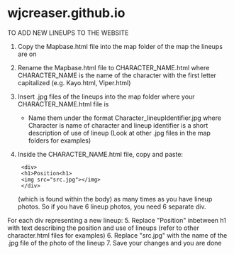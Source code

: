 # wjcreaser.github.io

TO ADD NEW LINEUPS TO THE WEBSITE

1. Copy the Mapbase.html file into the map folder of the map the lineups are on
2. Rename the Mapbase.html file to CHARACTER_NAME.html where CHARACTER_NAME is the name of the character with the first letter capitalized (e.g. Kayo.html, Viper.html)
3. Insert .jpg files of the lineups into the map folder where your CHARACTER_NAME.html file is
    - Name them under the format Character_lineupIdentifier.jpg where Character is name of character and lineup identifier is a short description of use of lineup
    (Look at other .jpg files in the map folders for examples)
4. Inside the CHARACTER_NAME.html file, copy and paste:

		<div>
		<h1>Position<h1>
		<img src="src.jpg"></img>
		</div>
	
   (which is found within the body) as many times as you have lineup photos. So if you have 6 lineup photos, you need 6 separate div.

For each div representing a new lineup:
  5. Replace "Position" inbetween h1 with text describing the position and use of lineups (refer to other character.html files for examples)
  6. Replace "src.jpg" with the name of the .jpg file of the photo of the lineup
7. Save your changes and you are done

